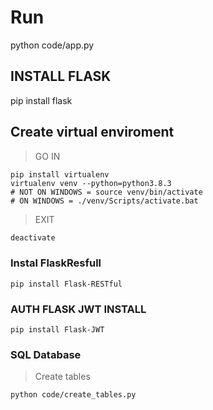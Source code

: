 # Run
python code/app.py
## INSTALL FLASK
pip install flask

## Create virtual enviroment
> GO IN
```
pip install virtualenv
virtualenv venv --python=python3.8.3
# NOT ON WINDOWS = source venv/bin/activate
# ON WINDOWS = ./venv/Scripts/activate.bat
```
> EXIT
```bash
deactivate
```
### Instal FlaskResfull
```
pip install Flask-RESTful
```

### AUTH FLASK JWT INSTALL
```
pip install Flask-JWT
```

### SQL Database
> Create tables
```
python code/create_tables.py
```